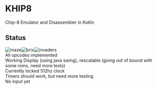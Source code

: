 # KHIP8
Chip-8 Emulator and Disassembler in Kotlin

## Status
![maze](https://i.imgur.com/29WmE86.png)![brix](https://i.imgur.com/wj0lni8.png)![invaders](https://i.imgur.com/UbGF2PW.png)   
All opcodes implemented  
Working Display (using java swing), rescalable (going out of bound with some roms, need more tests)  
Currently locked 512hz clock    
Timers should work, but need more testing  
No input yet
